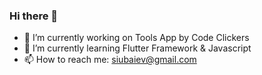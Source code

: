 ### Hi there 👋

- 🔭 I’m currently working on Tools App by Code Clickers
- 🌱 I’m currently learning Flutter Framework & Javascript
- 📫 How to reach me: siubaiev@gmail.com
